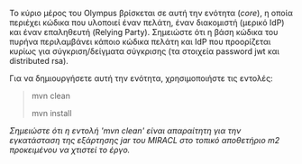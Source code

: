 Το κύριο μέρος του Olympus βρίσκεται σε αυτή την ενότητα (*core*), η οποία περιέχει κώδικα που υλοποιεί έναν πελάτη, έναν διακομιστή (μερικό IdP) και έναν επαληθευτή (Relying Party). Σημειώστε ότι η βάση κώδικα του πυρήνα περιλαμβάνει κάποιο κώδικα πελάτη και IdP που προορίζεται κυρίως για σύγκριση/δείγματα σύγκρισης (τα στοιχεία password jwt και distributed rsa).

Για να δημιουργήσετε αυτή την ενότητα, χρησιμοποιήστε τις εντολές:
>mvn clean
>
>mvn install

*Σημειώστε ότι η εντολή 'mvn clean' είναι απαραίτητη για την εγκατάσταση της εξάρτησης jar του MIRACL στο τοπικό αποθετήριο m2 προκειμένου να χτιστεί το έργο.*